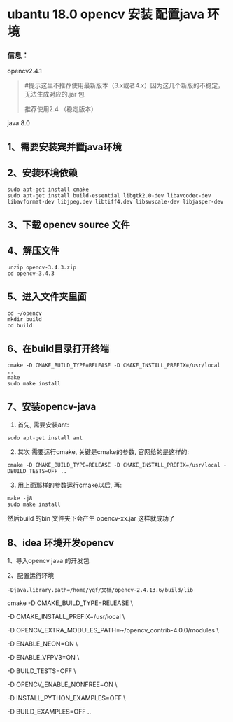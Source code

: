 # ubantu 18.0 opencv 安装 配置java 环境 

### 信息：

opencv2.4.1

> #提示这里不推荐使用最新版本（3.x或者4.x）因为这几个新版的不稳定，无法生成对应的.jar 包 
>
> 推荐使用2.4 （稳定版本）

java 8.0

## 1、需要安装宾并置java环境

## 2、安装环境依赖

```
sudo apt-get install cmake  
sudo apt-get install build-essential libgtk2.0-dev libavcodec-dev libavformat-dev libjpeg.dev libtiff4.dev libswscale-dev libjasper-dev
```

## 3、下载 opencv source 文件

## 4、解压文件

```
unzip opencv-3.4.3.zip
cd opencv-3.4.3
```

## 5、进入文件夹里面

```
cd ~/opencv
mkdir build
cd build
```

## 6、在build目录打开终端                                                        

```
cmake -D CMAKE_BUILD_TYPE=RELEASE -D CMAKE_INSTALL_PREFIX=/usr/local ..
make
sudo make install
```

## 7、安装opencv-java

1) 首先, 需要安装ant:

```
sudo apt-get install ant
```

2) 其次 需要运行cmake, 关键是cmake的参数, 官网给的是这样的:

```
cmake -D CMAKE_BUILD_TYPE=RELEASE -D CMAKE_INSTALL_PREFIX=/usr/local -DBUILD_TESTS=OFF ..
```

3) 用上面那样的参数运行cmake以后, 再:

```
make -j8
sudo make install
```

然后build 的bin 文件夹下会产生  opencv-xx.jar 这样就成功了

## 8、idea 环境开发opencv

1、导入opencv  java 的开发包

2、配置运行环境

```
-Djava.library.path=/home/yqf/文档/opencv-2.4.13.6/build/lib
```

 cmake -D CMAKE_BUILD_TYPE=RELEASE \

  -D CMAKE_INSTALL_PREFIX=/usr/local \

  -D OPENCV_EXTRA_MODULES_PATH=~/opencv_contrib-4.0.0/modules \

  -D ENABLE_NEON=ON \

  -D ENABLE_VFPV3=ON \

  -D BUILD_TESTS=OFF \

  -D OPENCV_ENABLE_NONFREE=ON \

  -D INSTALL_PYTHON_EXAMPLES=OFF \

  -D BUILD_EXAMPLES=OFF ..
